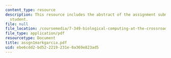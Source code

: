 ```yaml
---
content_type: resource
description: This resource includes the abstract of the assignment submitted by the
  student.
file: null
file_location: /coursemedia/7-349-biological-computing-at-the-crossroads-of-engineering-and-science-spring-2005/ebe6cdd2bd522219231e0a369e823ad5_assgn1markgarcia.pdf
file_type: application/pdf
resourcetype: Document
title: assgn1markgarcia.pdf
uid: ebe6cdd2-bd52-2219-231e-0a369e823ad5
---
```

